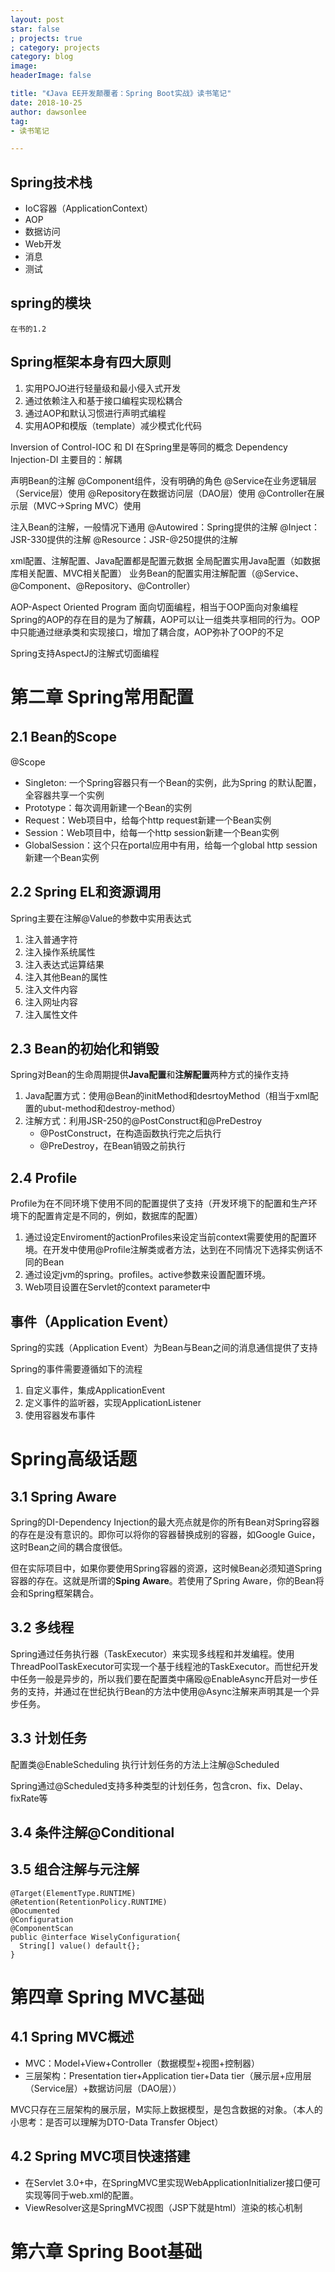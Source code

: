 ```yaml
---
layout: post
star: false
; projects: true
; category: projects
category: blog
image: 
headerImage: false

title: "《Java EE开发颠覆者：Spring Boot实战》读书笔记"
date: 2018-10-25
author: dawsonlee
tag:
- 读书笔记

---
```


  [1]: /assets/posts/***/***.png

## Spring技术栈
* IoC容器（ApplicationContext）
* AOP
* 数据访问
* Web开发
* 消息
* 测试

## spring的模块 
	在书的1.2

## Spring框架本身有四大原则
1. 实用POJO进行轻量级和最小侵入式开发
2. 通过依赖注入和基于接口编程实现松耦合
3. 通过AOP和默认习惯进行声明式编程
4. 实用AOP和模版（template）减少模式化代码

Inversion of Control-IOC 和 DI 在Spring里是等同的概念
Dependency Injection-DI 主要目的：解耦

声明Bean的注解
@Component组件，没有明确的角色
@Service在业务逻辑层（Service层）使用
@Repository在数据访问层（DAO层）使用
@Controller在展示层（MVC->Spring MVC）使用

注入Bean的注解，一般情况下通用
@Autowired：Spring提供的注解
@Inject：JSR-330提供的注解
@Resource：JSR-@250提供的注解

xml配置、注解配置、Java配置都是配置元数据
全局配置实用Java配置（如数据库相关配置、MVC相关配置）
业务Bean的配置实用注解配置（@Service、@Component、@Repository、@Controller）

AOP-Aspect Oriented Program
面向切面编程，相当于OOP面向对象编程
Spring的AOP的存在目的是为了解藕，AOP可以让一组类共享相同的行为。OOP中只能通过继承类和实现接口，增加了耦合度，AOP弥补了OOP的不足

Spring支持AspectJ的注解式切面编程

# 第二章 Spring常用配置

## 2.1 Bean的Scope

@Scope

* Singleton: 一个Spring容器只有一个Bean的实例，此为Spring 的默认配置，全容器共享一个实例
* Prototype：每次调用新建一个Bean的实例
* Request：Web项目中，给每个http request新建一个Bean实例
* Session：Web项目中，给每一个http session新建一个Bean实例
* GlobalSession：这个只在portal应用中有用，给每一个global http session新建一个Bean实例

## 2.2 Spring EL和资源调用

Spring主要在注解@Value的参数中实用表达式
1. 注入普通字符
2. 注入操作系统属性
3. 注入表达式运算结果
4. 注入其他Bean的属性
5. 注入文件内容
6. 注入网址内容
7. 注入属性文件

## 2.3 Bean的初始化和销毁

Spring对Bean的生命周期提供**Java配置**和**注解配置**两种方式的操作支持

1. Java配置方式：使用@Bean的initMethod和desrtoyMethod（相当于xml配置的ubut-method和destroy-method）
2. 注解方式：利用JSR-250的@PostConstruct和@PreDestroy
    * @PostConstruct，在构造函数执行完之后执行
    * @PreDestroy，在Bean销毁之前执行

## 2.4 Profile

Profile为在不同环境下使用不同的配置提供了支持（开发环境下的配置和生产环境下的配置肯定是不同的，例如，数据库的配置）

1. 通过设定Enviroment的actionProfiles来设定当前context需要使用的配置环境。在开发中使用@Profile注解类或者方法，达到在不同情况下选择实例话不同的Bean
2. 通过设定jvm的spring。profiles。active参数来设置配置环境。
3. Web项目设置在Servlet的context parameter中

## 事件（Application Event）

Spring的实践（Application Event）为Bean与Bean之间的消息通信提供了支持

Spring的事件需要遵循如下的流程
1. 自定义事件，集成ApplicationEvent
2. 定义事件的监听器，实现ApplicationListener
3. 使用容器发布事件

# Spring高级话题

## 3.1 Spring Aware

Spring的DI-Dependency Injection的最大亮点就是你的所有Bean对Spring容器的存在是没有意识的。即你可以将你的容器替换成别的容器，如Google Guice，这时Bean之间的耦合度很低。

但在实际项目中，如果你要使用Spring容器的资源，这时候Bean必须知道Spring容器的存在。这就是所谓的**Sping Aware**。若使用了Spring Aware，你的Bean将会和Spring框架耦合。

## 3.2 多线程

Spring通过任务执行器（TaskExecutor）来实现多线程和并发编程。使用ThreadPoolTaskExecutor可实现一个基于线程池的TaskExecutor。而世纪开发中任务一般是异步的，所以我们要在配置类中痛殴@EnableAsync开启对一步任务的支持，并通过在世纪执行Bean的方法中使用@Async注解来声明其是一个异步任务。

## 3.3 计划任务

配置类@EnableScheduling
执行计划任务的方法上注解@Scheduled

Spring通过@Scheduled支持多种类型的计划任务，包含cron、fix、Delay、fixRate等

## 3.4 条件注解@Conditional

## 3.5 组合注解与元注解

    @Target(ElementType.RUNTIME)
    @Retention(RetentionPolicy.RUNTIME)
    @Documented
    @Configuration
    @ComponentScan
    public @interface WiselyConfiguration{
      String[] value() default{};
    }

# 第四章 Spring MVC基础

## 4.1 Spring MVC概述

* MVC：Model+View+Controller（数据模型+视图+控制器）
* 三层架构：Presentation tier+Application tier+Data tier（展示层+应用层（Service层）+数据访问层（DAO层））

MVC只存在三层架构的展示层，M实际上数据模型，是包含数据的对象。（本人的小思考：是否可以理解为DTO-Data Transfer Object）

## 4.2 Spring MVC项目快速搭建

* 在Servlet 3.0+中，在SpringMVC里实现WebApplicationInitializer接口便可实现等同于web.xml的配置。
* ViewResolver这是SpringMVC视图（JSP下就是html）渲染的核心机制

# 第六章 Spring Boot基础
